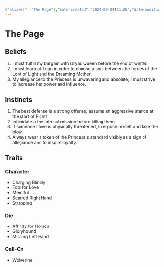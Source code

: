 ```yaml
---
{"aliases":["The Page"],"date-created":"2024-09-24T11:26","date-modified":"2025-05-28T13:34","dg-publish":true,"tags":["moonrise"],"title":"The Page","permalink":"/workshop/moonrise/the-page/","dgPassFrontmatter":true,"updated":"2025-05-28T13:34"}
---
```



# The Page

## Beliefs

1. I must fulfill my bargain with Dryad Queen before the end of winter.
2. I must learn all I can in order to choose a side between the forces of the Lord of Light and the Dreaming Mother.
3. My allegiance to the Princess is unwavering and absolute; I must strive to increase her power and influence.

## Instincts

1. The best defense is a strong offense; assume an aggressive stance at the start of Fight!
2. Intimidate a foe into submission before killing them.
3. If someone I love is physically threatened, interpose myself and take the blow.
4. Always wear a token of the Princess's standard visibly as a sign of allegiance and to inspire loyalty.

## Traits

### Character

- Charging Blindly
- Fool for Love
- Merciful
- Scarred Right Hand
- Strapping

### Die

- Affinity for Horses
- Gloryhound
- Missing Left Hand

### Call-On

- Wolverine
